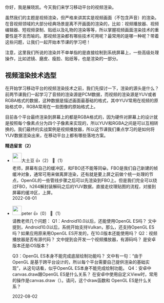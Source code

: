 你好，我是展晓凯。今天我们来学习移动平台的视频渲染。

虽然我们的主题是视频渲染，但严格来讲其实是视频画面（不包含声音）的渲染。在音视频领域的大部分经典场景是离不开画面的渲染的，比如：视频播放器、视频编辑器、短视频录制、贴纸以及礼物的渲染等等，所以掌握视频画面渲染技术的重要性是不言而喻的。那视频渲染都有哪些技术可用呢？最常用的是哪一种呢？带着这些问题，让我们一起开始本节课的学习吧！

注意，这里我们所说的渲染并不单单指的是直接绘制到系统屏幕上，一些高级处理操作，比如滤镜、磨皮、瘦脸、贴纸等，也是渲染的一部分。

## 视频渲染技术选型

在开始学习移动平台的视频渲染技术之前，我们先探讨一下，渲染的源头是什么？前两节课我们一起学习了音频的渲染源是PCM数据，而视频的渲染源是YUV或者RGBA格式的数据，这种数据是描述画面最基础的格式，其中YUV常用在视频的原始格式中，RGBA常用在一些图像的原始格式上。

目前各个平台最终渲染到屏幕上的都是RGBA格式的，因为硬件对屏幕上的设计就是按照每个像素点分为四个子像素来实现的，所以YUV和RGBA之间是可以互相转换的。我们最终的实战案例是视频播放器，所以这节课我们重点学习的是如何将YUV数据渲染出来，在移动平台上都有哪些落地方案。
<div><strong>精选留言（2）</strong></div><ul>
<li><img src="https://static001.geekbang.org/account/avatar/00/11/1d/64/52a5863b.jpg" width="30px"><span>大土豆</span> 👍（2） 💬（1）<div>老师，屏幕有自己的缓冲区，和FBO还不能等同😀。FBO是我们自己新建的帧缓冲对象，通常可用来做离屏渲染，还有就是要上屏之前做个统一处理的节点，OpenGL的一些管线步骤之后可以先渲染到FBO上。但是我们完全可以绕过FBO，h264解封装解码之后的YUV数据，直接走纹理贴图的流程，对接到屏幕的缓冲区，上屏。</div>2022-08-01</li><br/><li><img src="https://static001.geekbang.org/account/avatar/00/10/25/87/f3a69d1b.jpg" width="30px"><span>peter</span> 👍（0） 💬（1）<div>请教老师几个问题：
Q1：Android10.0以后，还能使用OpenGL ES吗？
文中提到，Android10.0以后，系统开始支持Vulkan，那么，还支持OpenGL ES吗？如果应用原来用OpenGL ES开发的，在10.0版本还能使用吗？
Q2：视频播放器是否有源代码？
文中提到会开发一个视频播放器，有源码吗？ 是安卓版本还是iOS版本？

Q3：OpenGL ES本身不能完成底层绘制功能吗？
文中有一句：“由于 OpenGL 是基于跨平台设计的，所以每个平台需要自己提供渲染的基础实现”，从这句话看，似乎OpenGL ES本身不能完成绘制功能。
Q4：安卓中canvas.draw跟OpenGL ES是什么关系？
在安卓中使用自定义View时，常用的操作是canvas.draw（）。请问，这个draw函数和
OpenGL ES是什么关系？</div>2022-08-02</li><br/>
</ul>